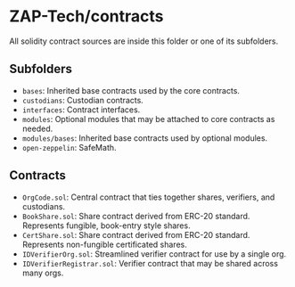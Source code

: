 # ZAP-Tech/contracts

All solidity contract sources are inside this folder or one of its subfolders.

## Subfolders

* `bases`: Inherited base contracts used by the core contracts.
* `custodians`: Custodian contracts.
* `interfaces`: Contract interfaces.
* `modules`: Optional modules that may be attached to core contracts as needed.
* `modules/bases`: Inherited base contracts used by optional modules.
* `open-zeppelin`: SafeMath.

## Contracts

* `OrgCode.sol`: Central contract that ties together shares, verifiers, and custodians.
* `BookShare.sol`: Share contract derived from ERC-20 standard. Represents fungible, book-entry style shares.
* `CertShare.sol`: Share contract derived from ERC-20 standard. Represents non-fungible certificated shares.
* `IDVerifierOrg.sol`: Streamlined verifier contract for use by a single org.
* `IDVerifierRegistrar.sol`: Verifier contract that may be shared across many orgs.
